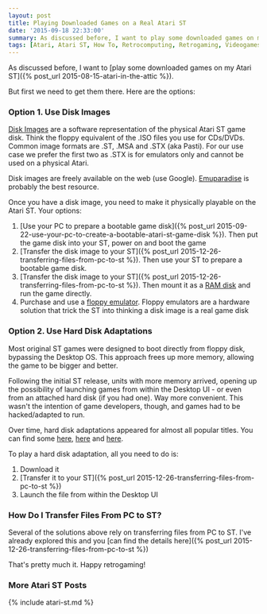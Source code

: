 ```yaml
---
layout: post
title: Playing Downloaded Games on a Real Atari ST
date: '2015-09-18 22:33:00'
summary: As discussed before, I want to play some downloaded games on my Atari ST ...
tags: [Atari, Atari ST, How To, Retrocomputing, Retrogaming, Videogames]
---
```


As discussed before, I want to [play some downloaded games on my Atari ST]({% post_url 2015-08-15-atari-in-the-attic %}).

But first we need to get them there. Here are the options:


### Option 1. Use Disk Images

<a href="https://en.wikipedia.org/wiki/Disk_image" target="_blank">Disk Images</a> are a software representation of the physical Atari ST game disk. Think the floppy equivalent of the .ISO files you use for CDs/DVDs. Common image formats are .ST, .MSA and .STX (aka Pasti). For our use case we prefer the first two as .STX is for emulators only and cannot be used on a physical Atari.

Disk images are freely available on the web (use Google). <a href="http://www.emuparadise.me/Atari_ST_ROMs/63" target="_blank">Emuparadise</a> is probably the best resource.

Once you have a disk image, you need to make it physically playable on the Atari ST. Your options:

1. [Use your PC to prepare a bootable game disk]({% post_url 2015-09-22-use-your-pc-to-create-a-bootable-atari-st-game-disk %}). Then put the game disk into your ST, power on and boot the game
2. [Transfer the disk image to your ST]({% post_url 2015-12-26-transferring-files-from-pc-to-st %}). Then use your ST to prepare a bootable game disk.
3. [Transfer the disk image to your ST]({% post_url 2015-12-26-transferring-files-from-pc-to-st %}). Then mount it as a <a href="https://en.wikipedia.org/wiki/RAM_drive" target="_blank">RAM disk</a> and run the game directly.
4. Purchase and use a <a href="https://en.wikipedia.org/wiki/Floppy_disk_hardware_emulator" target="_blank">floppy emulator</a>. Floppy emulators are a hardware solution that trick the ST into thinking a disk image is a real game disk


### Option 2. Use Hard Disk Adaptations

Most original ST games were designed to boot directly from floppy disk, bypassing the Desktop OS. This approach frees up more memory, allowing the game to be bigger and better.

Following the initial ST release, units with more memory arrived, opening up the possibility of launching games from within the Desktop UI - or even from an attached hard disk (if you had one). Way more convenient. This wasn't the intention of game developers, though, and games had to be hacked/adapted to run.

Over time, hard disk adaptations appeared for almost all popular titles. You can find some <a href="http://atari.8bitchip.info/fromhd.php" target="_blank">here</a>, <a href="http://www.klapauzius.net/Old_Games.html" target="_blank">here</a> and <a href="http://dbug.kicks-ass.net/patch.php" target="_blank">here</a>.

To play a hard disk adaptation, all you need to do is:

1. Download it
2. [Transfer it to your ST]({% post_url 2015-12-26-transferring-files-from-pc-to-st %})
3. Launch the file from within the Desktop UI


### How Do I Transfer Files From PC to ST?

Several of the solutions above rely on transferring files from PC to ST. I've already explored this and you [can find the details here]({% post_url 2015-12-26-transferring-files-from-pc-to-st %})

That's pretty much it. Happy retrogaming!


### More Atari ST Posts
 
{% include atari-st.md %}
